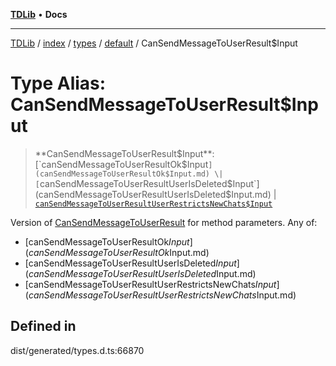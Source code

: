 [**TDLib**](../../../../../../README.md) • **Docs**

***

[TDLib](../../../../../../modules.md) / [index](../../../../../README.md) / [types](../../../README.md) / [default](../README.md) / CanSendMessageToUserResult$Input

# Type Alias: CanSendMessageToUserResult$Input

> **CanSendMessageToUserResult$Input**: [`canSendMessageToUserResultOk$Input`](canSendMessageToUserResultOk$Input.md) \| [`canSendMessageToUserResultUserIsDeleted$Input`](canSendMessageToUserResultUserIsDeleted$Input.md) \| [`canSendMessageToUserResultUserRestrictsNewChats$Input`](canSendMessageToUserResultUserRestrictsNewChats$Input.md)

Version of [CanSendMessageToUserResult](CanSendMessageToUserResult.md) for method parameters.
Any of:
- [canSendMessageToUserResultOk$Input](canSendMessageToUserResultOk$Input.md)
- [canSendMessageToUserResultUserIsDeleted$Input](canSendMessageToUserResultUserIsDeleted$Input.md)
- [canSendMessageToUserResultUserRestrictsNewChats$Input](canSendMessageToUserResultUserRestrictsNewChats$Input.md)

## Defined in

dist/generated/types.d.ts:66870
